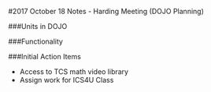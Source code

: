 #2017 October 18 Notes - Harding Meeting (DOJO Planning)

###Units in DOJO

###Functionality

###Initial Action Items

* Access to TCS math video library
* Assign work for ICS4U Class

